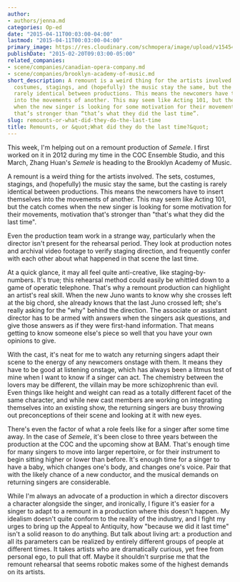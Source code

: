 ```yaml
---
author:
- authors/jenna.md
categories: Op-ed
date: "2015-04-11T00:03:00-04:00"
lastmod: "2015-04-11T00:03:00-04:00"
primary_image: https://res.cloudinary.com/schmopera/image/upload/v1545409169/media/webhook-uploads/1428724949221/Ericsson_1939.jpg.jpg
publishDate: "2015-02-20T09:03:00-05:00"
related_companies:
- scene/companies/canadian-opera-company.md
- scene/companies/brooklyn-academy-of-music.md
short_description: A remount is a weird thing for the artists involved. The sets,
  costumes, stagings, and (hopefully) the music stay the same, but the casting is
  rarely identical between productions. This means the newcomers have to insert themselves
  into the movements of another. This may seem like Acting 101, but the catch comes
  when the new singer is looking for some motivation for their movements, motivation
  that’s stronger than “that’s what they did the last time”.
slug: remounts-or-what-did-they-do-the-last-time
title: Remounts, or &quot;What did they do the last time?&quot;
---
```


<p>
	This week, I'm helping out on a remount production of <em>Semele</em>. I first worked on it in 2012 during my time in the COC Ensemble Studio, and this March, Zhang Huan's <em>Semele</em> is heading to the Brooklyn Academy of Music.
</p>
<p>
	A remount is a weird thing for the artists involved. The sets, costumes, stagings, and (hopefully) the music stay the same, but the casting is rarely identical between productions. This means the newcomers have to insert themselves into the movements of another. This may seem like Acting 101, but the catch comes when the new singer is looking for some motivation for their movements, motivation that's stronger than "that's what they did the last time".
</p>
<p>
	Even the production team work in a strange way, particularly when the director isn't present for the rehearsal period. They look at production notes and archival video footage to verify staging direction, and frequently confer with each other about what happened in that scene the last time.
</p>
<p>
	At a quick glance, it may all feel quite anti-creative, like staging-by-numbers. It's true; this rehearsal method could easily be whittled down to a game of operatic telephone. That's why a remount production can highlight an artist's real skill. When the new Juno wants to know why she crosses left at the big chord, she already knows that the last Juno crossed left; she's really asking for the "why" behind the direction. The associate or assistant director has to be armed with answers when the singers ask questions, and give those answers as if they were first-hand information. That means getting to know someone else's piece so well that you have your own opinions to give.
</p>
<p>
	With the cast, it's neat for me to watch any returning singers adapt their scene to the energy of any newcomers onstage with them. It means they have to be good at listening onstage, which has always been a litmus test of mine when I want to know if a singer can act. The chemistry between the lovers may be different, the villain may be more schizophrenic than evil. Even things like height and weight can read as a totally different facet of the same character, and while new cast members are working on integrating themselves into an existing show, the returning singers are busy throwing out preconceptions of their scene and looking at it with new eyes.
</p>
<p>
	There's even the factor of what a role feels like for a singer after some time away. In the case of <em>Semele</em>, it's been close to three years between the production at the COC and the upcoming show at BAM. That's enough time for many singers to move into larger repertoire, or for their instrument to begin sitting higher or lower than before. It's enough time for a singer to have a baby, which changes one's body, and changes one's voice. Pair that with the likely chance of a new conductor, and the musical demands on returning singers are considerable.
</p>
<p>
	While I'm always an advocate of a production in which a director discovers a character alongside the singer, and ironically, I figure it's easier for a singer to adapt to a remount in a production where this doesn't happen. My idealism doesn't quite conform to the reality of the industry, and I fight my urges to bring up the Appeal to Antiquity, how "because we did it last time" isn't a solid reason to do anything. But talk about living art: a production and all its parameters can be realized by entirely different groups of people at different times. It takes artists who are dramatically curious, yet free from personal ego, to pull that off. Maybe it shouldn't surprise me that the remount rehearsal that seems robotic makes some of the highest demands on its artists.
</p>
